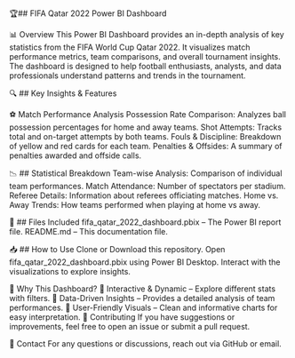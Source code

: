 🏆## FIFA Qatar 2022 Power BI Dashboard

📊 Overview
This Power BI Dashboard provides an in-depth analysis of key statistics from the FIFA World Cup Qatar 2022. It visualizes match performance metrics, team comparisons, and overall tournament insights. The dashboard is designed to help football enthusiasts, analysts, and data professionals understand patterns and trends in the tournament.

🔍 ## Key Insights & Features

⚽ Match Performance Analysis
Possession Rate Comparison: Analyzes ball possession percentages for home and away teams.
Shot Attempts: Tracks total and on-target attempts by both teams.
Fouls & Discipline: Breakdown of yellow and red cards for each team.
Penalties & Offsides: A summary of penalties awarded and offside calls.

📉 ## Statistical Breakdown
Team-wise Analysis: Comparison of individual team performances.
Match Attendance: Number of spectators per stadium.
Referee Details: Information about referees officiating matches.
Home vs. Away Trends: How teams performed when playing at home vs away.

📂 ## Files Included
fifa_qatar_2022_dashboard.pbix – The Power BI report file.
README.md – This documentation file.

📥 ## How to Use
Clone or Download this repository.
Open fifa_qatar_2022_dashboard.pbix using Power BI Desktop.
Interact with the visualizations to explore insights.


🚀 Why This Dashboard?
📌 Interactive & Dynamic – Explore different stats with filters.
📌 Data-Driven Insights – Provides a detailed analysis of team performances.
📌 User-Friendly Visuals – Clean and informative charts for easy interpretation.
🤝 Contributing
If you have suggestions or improvements, feel free to open an issue or submit a pull request.

📢 Contact
For any questions or discussions, reach out via GitHub or email.
